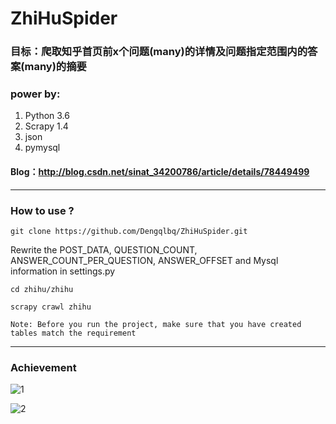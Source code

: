 # ZhiHuSpider

### 目标：爬取知乎首页前x个问题(many)的详情及问题指定范围内的答案(many)的摘要

### power by:
1. Python 3.6
2. Scrapy 1.4
3. json
4. pymysql

#### Blog：http://blog.csdn.net/sinat_34200786/article/details/78449499
---
### How to use ?

```
git clone https://github.com/Dengqlbq/ZhiHuSpider.git
```

Rewrite the POST_DATA, QUESTION_COUNT, ANSWER_COUNT_PER_QUESTION, ANSWER_OFFSET and Mysql information
in settings.py

```
cd zhihu/zhihu
```

```
scrapy crawl zhihu
```

```
Note: Before you run the project, make sure that you have created tables match the requirement 
```
---
### Achievement

![1](https://github.com/Dengqlbq/ZhiHuSpider/blob/master/Image/question.png)

![2](https://github.com/Dengqlbq/ZhiHuSpider/blob/master/Image/answer.png)
